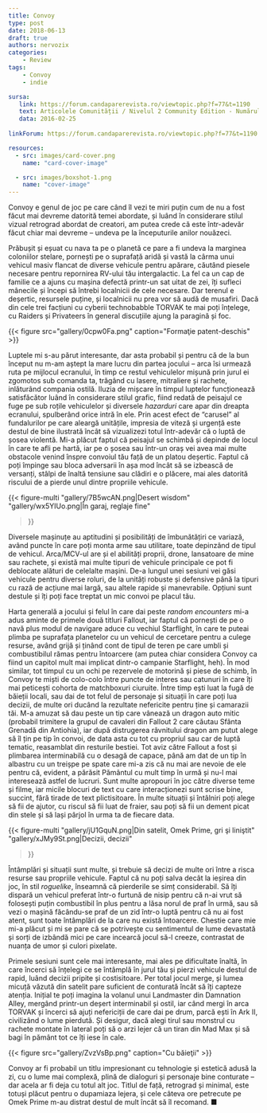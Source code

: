```yaml
---
title: Convoy
type: post
date: 2018-06-13
draft: true
authors: nervozix
categories:
    - Review
tags:
    - Convoy
    - indie

sursa:
   link: https://forum.candaparerevista.ro/viewtopic.php?f=77&t=1190
   text: Articolele Comunității / Nivelul 2 Community Edition - Numărul 1
   data: 2016-02-25
 
linkForum: https://forum.candaparerevista.ro/viewtopic.php?f=77&t=1190

resources:
  - src: images/card-cover.png
    name: "card-cover-image"

  - src: images/boxshot-1.png
    name: "cover-image"
---
```

Convoy e genul de joc pe care când îl vezi te miri puțin cum de nu a fost făcut mai devreme datorită temei abordate, și luând în considerare stilul vizual retrograd abordat de creatori, am putea crede că este într-adevăr făcut chiar mai devreme – undeva pe la începuturile anilor nouăzeci.

Prăbușit și eșuat cu nava ta pe o planetă ce pare a fi undeva la marginea coloniilor stelare, pornești pe o suprafață aridă și vastă la cârma unui vehicul masiv flancat de diverse vehicule pentru apărare, căutând piesele necesare pentru repornirea RV-ului tău intergalactic. La fel ca un cap de familie ce a ajuns cu mașina defectă printr-un sat uitat de zei, îți sufleci mânecile și începi să întrebi localnicii de cele necesare. Dar terenul e deșertic, resursele puține, și localnicii nu prea vor să audă de musafiri. Dacă din cele trei facțiuni cu cyberii technobabble TORVAK te mai poți înțelege, cu Raiders și Privateers în general discuțiile ajung la paragină și foc.

{{< figure  src="gallery/0cpw0Fa.png" caption="Formaţie patent-deschis" >}}

Luptele mi s-au părut interesante, dar asta probabil și pentru că de la bun început nu m-am aștept la mare lucru din partea jocului – arca îsi urmează ruta pe mijlocul ecranului, în timp ce restul vehiculelor mișună prin jurul ei zgomotos sub comanda ta, trăgând cu lasere, mitraliere și rachete, inlăturând compania ostilă. Iluzia de mișcare în timpul luptelor funcționează satisfăcător luând în considerare stilul grafic, fiind redată de peisajul ce fuge pe sub roțile vehiculelor și diversele _hazarduri_ care apar din dreapta ecranului, spulberând orice intră în ele. Prin acest efect de “carusel” al fundalurilor pe care aleargă unitățile, impresia de viteză și urgență este destul de bine ilustrată încât să vizualizezi totul într-adevăr că o luptă de șosea violentă. Mi-a plăcut faptul că peisajul se schimbă și depinde de locul în care te afli pe hartă, iar pe o șosea sau într-un oraș vei avea mai multe obstacole venind înspre convoiul tău față de un platou deșertic. Faptul că poți împinge sau bloca adversarii în așa mod încât să se izbească de versanți, stâlpi de înaltă tensiune sau clădiri e o plăcere, mai ales datorită riscului de a pierde unul dintre propriile vehicule.

{{< figure-multi
    "gallery/7B5wcAN.png|Desert wisdom"
    "gallery/wx5YIUo.png|În garaj, reglaje fine"
>}}

Diversele mașinuțe au aptitudini și posibilități de îmbunătățiri ce variază, având puncte în care poți monta arme sau utilitare, toate depinzând de tipul de vehicul. Arca/MCV-ul are și el abilități proprii, drone, lansatoare de mine sau rachete, și există mai multe tipuri de vehicule principale ce pot fi deblocate alături de celelalte mașini. De-a lungul unei sesiuni vei găsi vehicule pentru diverse roluri, de la unități robuste și defensive până la tipuri cu rază de acțiune mai largă, sau altele rapide și manevrabile. Opțiuni sunt destule și îți poți face treptat un mic convoi pe placul tău.

Harta generală a jocului și felul în care dai peste _random encounters_ mi-a adus aminte de primele două titluri Fallout, iar faptul că pornești de pe o navă plus modul de navigare aduce cu vechiul Starflight, în care te puteai plimba pe suprafața planetelor cu un vehicul de cercetare pentru a culege resurse, având grijă și ținând cont de tipul de teren pe care umbli și combustibilul rămas pentru întoarcere (am putea chiar considera Convoy ca fiind un capitol mult mai implicat dintr-o campanie Starflight, heh). În mod similar, tot timpul cu un ochi pe rezervele de motorină și piese de schimb, în Convoy te miști de colo-colo între puncte de interes sau catunuri în care îți mai peticești cohorta de matchboxuri ciuruite. Între timp ești luat la fugă de băieții locali, sau dai de tot felul de personaje și situații în care poți lua decizii, de multe ori ducând la rezultate nefericite pentru ține și camarazii tăi. M-a amuzat să dau peste un tip care vânează un dragon auto mitic (probabil trimitere la grupul de cavaleri din Fallout 2 care căutau Sfânta Grenadă din Antiohia), iar după distrugerea râvnitului dragon am putut alege să îl țin pe tip în convoi, de data asta cu tot cu propriul sau car de luptă tematic, reasamblat din resturile bestiei. Tot aviz către Fallout a fost și plimbarea interminabilă cu o desagă de capace, până am dat de un tip în albastru cu un treișpe pe spate care mi-a zis că nu mai are nevoie de ele pentru că, evident, a părăsit Pământul cu mult timp în urmă și nu-l mai interesează astfel de lucruri. Sunt multe apropouri în joc către diverse teme și filme, iar micile blocuri de text cu care interacționezi sunt scrise bine, succint, fără tirade de text plictisitoare. În multe situații și întâlniri poți alege să fii de ajutor, cu riscul să fii luat de fraier, sau poți să fii un dement picat din stele și să lași pârjol în urma ta de fiecare data.

{{< figure-multi
    "gallery/jU1GquN.png|Din satelit, Omek Prime, gri şi liniştit"
    "gallery/xJMy9St.png|Decizii, decizii"
>}}

Întâmplări și situații sunt multe, și trebuie să decizi de multe ori între a risca resurse sau propriile vehicule. Faptul că nu poți salva decât la ieșirea din joc, în stil _roguelike_, înseamnă că pierderile se simț considerabil. Să îți dispară un vehicul preferat într-o furtună de nisip pentru că n-ai vrut să folosești puțin combustibil în plus pentru a lăsa norul de praf în urmă, sau să vezi o mașină făcându-se praf de un zid într-o luptă pentru că nu ai fost atent, sunt toate întâmplări de la care nu există întoarcere. Chestie care mie mi-a plăcut și mi se pare că se potrivește cu sentimentul de lume devastată și sorți de izbândă mici pe care incearcă jocul să-l creeze, contrastat de nuanța de umor și culori pixelate.

Primele sesiuni sunt cele mai interesante, mai ales pe dificultate înaltă, în care încerci să înțelegi ce se întâmplă în jurul tău și pierzi vehicule destul de rapid, luând decizii pripite și costisitoare. Per total jocul merge, și lumea micuță văzută din satelit pare suficient de conturată încât să îți capteze atenția. Inițial te poți imagina la volanul unui Landmaster din Damnation Alley, mergând printr-un deșert interminabil și ostil, iar când mergi în arca TORVAK și încerci să ajuți nefericiții de care dai pe drum, parcă ești în Ark II, civilizând o lume pierdută. Și desigur, dacă alegi tirul sau monstrul cu rachete montate în lateral poți să o arzi lejer că un tiran din Mad Max și să bagi în pământ tot ce îți iese în cale.

{{< figure  src="gallery/ZvzVsBp.png" caption="Cu băieţii" >}}

Convoy ar fi probabil un titlu impresionant cu tehnologie și estetică adusă la zi, cu o lume mai complexă, plină de dialoguri și personaje bine conturate – dar acela ar fi deja cu totul alt joc. Titlul de față, retrograd și minimal, este totuși plăcut pentru o dupamiaza lejera, și cele câteva ore petrecute pe Omek Prime m-au distrat destul de mult încât să îl recomand. ■
